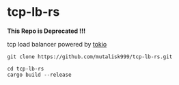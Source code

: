 # tcp-lb-rs

**This Repo is Deprecated !!!**

tcp load balancer powered by [tokio](https://github.com/tokio-rs/tokio)

```
git clone https://github.com/mutalisk999/tcp-lb-rs.git

cd tcp-lb-rs
cargo build --release
```

